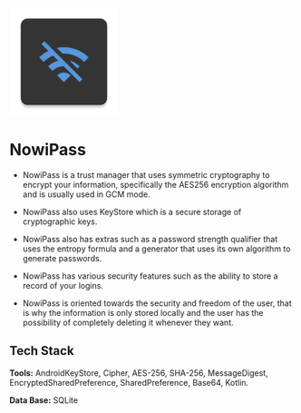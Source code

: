 
![Logo](https://raw.githubusercontent.com/cuadratico/NowiPass/refs/heads/master/app/src/main/res/mipmap-xxxhdpi/logo_nowipass.webp?token=GHSAT0AAAAAAC22WSNGVKUOCT2TGZWE4RU2Z2HMDCQ)


# NowiPass

- NowiPass is a trust manager that uses symmetric cryptography to encrypt your information, specifically the AES256 encryption algorithm and is usually used in GCM mode.

- NowiPass also uses KeyStore which is a secure storage of cryptographic keys.

- NowiPass also has extras such as a password strength qualifier that uses the entropy formula and a generator that uses its own algorithm to generate passwords.

- NowiPass has various security features such as the ability to store a record of your logins.

- NowiPass is oriented towards the security and freedom of the user, that is why the information is only stored locally and the user has the possibility of completely deleting it whenever they want.





## Tech Stack

**Tools:** AndroidKeyStore, Cipher, AES-256, SHA-256, MessageDigest, EncryptedSharedPreference, SharedPreference, Base64, Kotlin.

**Data Base:** SQLite
